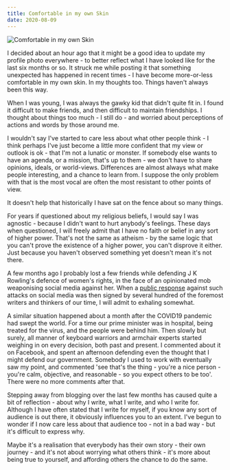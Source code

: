 ```yaml
---
title: Comfortable in my own Skin
date: 2020-08-09
---
```


![Comfortable in my own Skin](https://source.unsplash.com/ZYYS1kapOm8/1600x900)

I decided about an hour ago that it might be a good idea to update my profile photo everywhere - to better reflect what I have looked like for the last six months or so. It struck me while posting it that something unexpected has happened in recent times - I have become more-or-less comfortable in my own skin. In my thoughts too. Things haven't always been this way.

When I was young, I was always the gawky kid that didn't quite fit in. I found it difficult to make friends, and then difficult to maintain friendships. I thought about things too much - I still do - and worried about perceptions of actions and words by those around me.

I wouldn't say I've started to care less about what other people think - I think perhaps I've just become a little more confident that my view or outlook is ok - that I'm not a lunatic or monster. If somebody else wants to have an agenda, or a mission, that's up to them - we don't have to share opinions, ideals, or world-views. Differences are almost always what make people interesting, and a chance to learn from. I suppose the only problem with that is the most vocal are often the most resistant to other points of view.

It doesn't help that historically I have sat on the fence about so many things.

For years if questioned about my religious beliefs, I would say I was agnostic - because I didn't want to hurt anybody's feelings. These days when questioned, I will freely admit that I have no faith or belief in any sort of higher power. That's not the same as atheism - by the same logic that you can't prove the existence of a higher power, you can't disprove it either. Just because you haven't observed something yet doesn't mean it's not there.

A few months ago I probably lost a few friends while defending J K Rowling's defence of women's rights, in the face of an opinionated mob weaponising social media against her. When a [public response](https://harpers.org/a-letter-on-justice-and-open-debate/) against such attacks on social media was then signed by several hundred of the foremost writers and thinkers of our time, I will admit to exhaling somewhat.

A similar situation happened about a month after the COVID19 pandemic had swept the world. For a time our prime minister was in hospital, being treated for the virus, and the people were behind him. Then slowly but surely, all manner of keyboard warriors and armchair experts started weighing in on every decision, both past and present. I commented about it on Facebook, and spent an afternoon defending even the thought that I might defend our government. Somebody I used to work with eventually saw my point, and commented 'see that's the thing - you're a nice person - you're calm, objective, and reasonable - so you expect others to be too'. There were no more comments after that.

Stepping away from blogging over the last few months has caused quite a bit of reflection - about why I write, what I write, and who I write for. Although I have often stated that I write for myself, if you know any sort of audience is out there, it obviously influences you to an extent. I've begun to wonder if I now care less about that audience too - not in a bad way - but it's difficult to express why.

Maybe it's a realisation that everybody has their own story - their own journey - and it's not about worrying what others think - it's more about being true to yourself, and affording others the chance to do the same.
